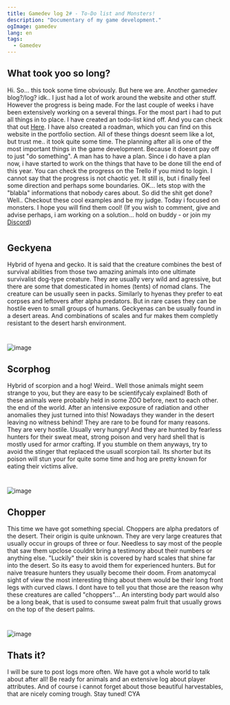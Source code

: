 ```yaml
---
title: Gamedev log 2# - To-Do list and Monsters!
description: "Documentary of my game development."
ogImage: gamedev
lang: en
tags:
  - Gamedev
---
```

## What took yoo so long?
Hi.
So... this took some time obviously. But here we are. Another gamedev blog?/log? idk.. 
I just had a lot of work around the website and other stuff. However the progress is being made. 
For the last couple of weeks i have been extensively working on a several things. For the most 
part i had to put all things in to place. I have created an todo-list kind off. And you can
check that out [Here](https://trello.com/invite/b/l82Ru7VO/1aa79fab5fe0b3fca4d97c59cbe07617/arcanepunk-lost). I have also created a roadman, which you can find on this website in the
portfolio section. All of these things doesnt seem like a lot, but trust me.. it took quite 
some time. The planning after all is one of the most important things in the game development. 
Because it doesnt pay off to just "do something". A man has to have a plan. 
Since i do have a plan now, i have started to work on the things that have to be done till the
end of this year. You can check the progress on the Trello if you mind to login. 
I cannot say that the progress is not chaotic yet. It still is, but i finally feel some direction
and perhaps some boundaries. 
OK... lets stop with the "blabla" informations that nobody cares about. So did the shit get done?
Well.. Checkout these cool examples and be my judge. Today i focused on monsters. I hope you will 
find them cool! (If you wish to comment, give and advise perhaps, 
i am working on a solution... hold on buddy - or join my [Discord](https://discord.com/invite/2Uj6N5N))
#
## Geckyena
Hybrid of hyena and gecko. It is said that the creature combines the best 
of survival abilities from those two amazing animals into one ultimate
survivalist dog-type creature. They are usually very wild and agressive,
but there are some that domesticated in homes (tents) of nomad clans. 
The creature can be usually seen in packs. Similarly to hyenas they
prefer to eat corpses and leftovers after alpha predators. But in rare
cases they can be hostile even to small groups of humans. Geckyenas can
be usually found in a desert areas. And combinations of scales and fur
makes them completly resistant to the desert harsh environment. 
#
![image](../assets/images/geckyena.png)

## Scorphog
Hybrid of scorpion and a hog! Weird.. Well those animals might seem
strange to you, but they are easy to be scientifycaly explained!
Both of these animals were probably held in some ZOO before, next 
to each other. the end of the world. After an intensive exposure 
of radiation and other anomalies they just turned into this! 
Nowadays they wander in the desert leaving no witness behind! 
They are rare to be found for many reasons. They are very hostile.
Usually very hungry! And they are hunted by fearless hunters for
their sweat meat, strong poison and very hard shell that is mostly
used for armor crafting. If you stumble on them anyways, try to 
avoid the stinger that replaced the usuall scorpion tail. Its 
shorter but its poison will stun your for quite some time and
hog are pretty known for eating their victims alive. 
#
![image](../assets/images/scorphog.png)

## Chopper
This time we have got something special. Choppers are alpha 
predators of the desert. Their origin is quite unknown. They
are very large creatures that usually occur in groups of three
or four. Needless to say most of the people that saw them upclose
couldnt bring a testimony about their numbers or anything else. 
"Luckily" their skin is covered by hard scales that shine far
into the desert. So its easy to avoid them for experienced hunters.
But for naive treasure hunters they usually become their doom.
From anatomycal sight of view the most interesting thing about 
them would be their long front legs with curved claws. I dont 
have to tell you that those are the reason why these creatures
are called "choppers"... An intersting body part would also be
a long beak, that is used to consume sweat palm fruit that usually
grows on the top of the desert palms. 

#
![image](../assets/images/chopper.png)

## Thats it?
I will be sure to post logs more often. 
We have got a whole world to talk about after all! Be ready for 
animals and an extensive log about player attributes. And of course
i cannot forget about those beautiful harvestables, that are nicely
coming trough. Stay tuned! CYA